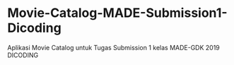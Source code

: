 # Movie-Catalog-MADE-Submission1-Dicoding
Aplikasi Movie Catalog untuk Tugas Submission 1 kelas MADE-GDK 2019 DICODING
